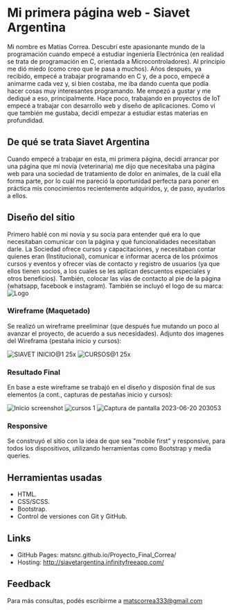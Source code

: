 # Mi primera página web - Siavet Argentina 
Mi nombre es Matías Correa. Descubrí este apasionante mundo de la programación cuando empecé a estudiar ingeniería Electrónica (en realidad se trata de programación en C, orientada a Microcontroladores). Al principio me dió miedo (como creo que le pasa a muchos). Años después, ya recibido, empecé a trabajar programando en C y, de a poco, empecé a animarme cada vez y, si bien costaba, me iba dando cuenta que podía hacer cosas muy interesantes programando. Me empezó a gustar y me dediqué a eso, principalmente. Hace poco, trabajando en proyectos de IoT empecé a trabajar con desarrollo web y diseño de aplicaciones. Como ví que también me gustaba, decidí empezar a estudiar estas materias en profundidad.

## De qué se trata Siavet Argentina

Cuando empecé a trabajar en esta, mi primera página, decidí arrancar por una página que mi novia (veterinaria) me dijo que necesitaba una página web para una sociedad de tratamiento de dolor en animales, de la cuál ella forma parte, por lo cuál me pareció la oportunidad perfecta para poner en práctica mis conocimientos recientemente adquiridos, y, de paso, ayudarlos a ellos.   

## Diseño del sitio

Primero hablé con mi novia y su socia para entender qué era lo que necesitaban comunicar con la página y qué funcionalidades necesitaban darle. La Sociedad ofrece cursos y capacitaciones, y necesitaban contar quienes eran (Institucional), comunicar e informar acerca de los próximos cursos y eventos y ofrecer vías de contacto y registro de usuarios (ya que ellos tienen socios, a los cuales se les aplican descuentos especiales y otros beneficios). También, colocar las vías de contacto al pie de la página (whatsapp, facebook e instagram).
También se incluyó el logo de su marca:
![Logo](https://www.minegocioveterinario.com/wp-content/uploads/2019/05/Logo-Siavet.jpg)

### Wireframe (Maquetado)

Se realizó un wireframe preeliminar (que después fue mutando un poco al avanzar el proyecto, de acuerdo a sus necesidades). Adjunto dos imagenes del Wireframa (pestaña inicio y cursos):

![SIAVET INICIO@1 25x](https://github.com/MatsNC/Proyecto_Final_Correa/assets/64698729/c780551d-977f-4dc9-b6ef-6080f993adaf)
![CURSOS@1 25x](https://github.com/MatsNC/Proyecto_Final_Correa/assets/64698729/6ad478e8-d330-43c3-9da7-066c603dc19f)

### Resultado Final

En base a este wireframe se trabajó en el diseño y disposión final de sus elementos (a cont., capturas de pestañas inicio y cursos):

![Inicio screenshot](https://github.com/MatsNC/Proyecto_Final_Correa/assets/64698729/ef294679-d4c3-4adb-828d-d9cfca86c46d)
![cursos 1](https://github.com/MatsNC/Proyecto_Final_Correa/assets/64698729/8e3d505a-4017-435d-8fcf-aca5a3fde9a1)
![Captura de pantalla 2023-06-20 203053](https://github.com/MatsNC/Proyecto_Final_Correa/assets/64698729/dc963049-a424-4eea-9769-6aee0d3d49ac)

### Responsive

Se construyó el sitio con la idea de que sea "mobile first" y responsive, para todos los dispositivos, utilizando herramientas como Bootstrap y media queries.

## Herramientas usadas

- HTML.
- CSS/SCSS.
- Bootstrap.
- Control de versiones con Git y GitHub.

## Links
- GitHub Pages: matsnc.github.io/Proyecto_Final_Correa/
- Hosting: http://siavetargentina.infinityfreeapp.com/

## Feedback

Para más consultas, podés escribirme a matscorrea333@gmail.com


